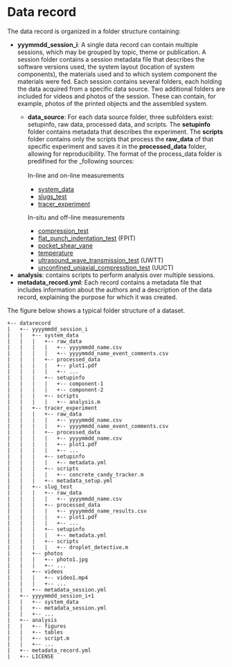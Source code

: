 # Data record 

The data record is organized in a folder structure containing: 
- **yyymmdd_session_i**: A single data record can contain multiple sessions, which may be grouped by topic, theme or publication. A session folder contains a session metadata file that describes the software versions used, the system layout (location of system components), the materials used and to which system component the materials were fed. Each session contains several folders, each holding the data acquired from a specific data source. Two additional folders are included for videos and photos of the session. These can contain, for example, photos of the printed objects and the assembled system.
  - **data_source**: For each data source folder, three subfolders exist: setupinfo, raw data, processed data, and scripts. The **setupinfo** folder contains metadata that describes the experiment. The **scripts** folder contains only the scripts that process the **raw_data** of that specific experiment and saves it in the **processed_data** folder, allowing for reproducibility. The format of the process_data folder is predifined for the _following sources:
    
    In-line and on-line measurements　    
      - [system_data](inline_online_measurements/system_data.md)
      - [slugs_test](inline_online_measurements/slugs_test.md)
      - [tracer_experiment](inline_online_measurements/tracer_experiment.md)
        
    In-situ and off-line measurements
      - [compression_test](insitu_offline_measurements/compression_test.md)
      - [flat_punch_indentation_test](insitu_offline_measurements/flat_punch_indentation_test.md) (FPIT)
      - [pocket_shear_vane](insitu_offline_measurements/pocket_shear_vane_test.md)
      - [temperature](insitu_offline_measurements/temperature.md)
      - [ultrasound_wave_transmission_test](insitu_offline_measurements/ultrasonic_wave_transmission_test.md) (UWTT)
      - [unconfined_uniaxial_compresstion_test](insitu_offline_measurements/unconfined_uniaxial_compression_test.md) (UUCT)
- **analysis**: contains scripts to perform analysis over multiple sessions.
- **metadata_record.yml**: Each record contains a metadata file that includes information about the authors and a description of the data record, explaining the purpose for which it was created.

The figure below shows a typical folder structure of a dataset.

```
+-- datarecord
|   +-- yyyymmdd_session_i
|   |   +-- system_data
|   |   |   +-- raw_data
|   |   |   |   +-- yyyymmdd_name.csv
|   |   |   |   +-- yyyymmdd_name_event_comments.csv
|   |   |   +-- processed_data
|   |   |   |   +-- plot1.pdf
|   |   |   |   +-- ...
|   |   |   +-- setupinfo
|   |   |   |   +-- component-1
|   |   |   |   +-- component-2
|   |   |   +-- scripts
|   |   |   |   +-- analysis.m
|   |   +-- tracer_experiment
|   |   |   +-- raw_data
|   |   |   |   +-- yyyymmdd_name.csv
|   |   |   |   +-- yyyymmdd_name_event_comments.csv
|   |   |   +-- processed_data
|   |   |   |   +-- yyyymmdd_name.csv
|   |   |   |   +-- plot1.pdf
|   |   |   |   +-- ...
|   |   |   +-- setupinfo
|   |   |   |   +-- metadata.yml
|   |   |   +-- scripts
|   |   |   |   +-- concrete_candy_tracker.m
|   |   |   +-- metadata_setup.yml
|   |   +-- slug_test
|   |   |   +-- raw_data
|   |   |   |   +-- yyyymmdd_name.csv
|   |   |   +-- processed_data
|   |   |   |   +-- yyyymmdd_name_results.csv
|   |   |   |   +-- plot1.pdf
|   |   |   |   +-- ...
|   |   |   +-- setupinfo
|   |   |   |   +-- metadata.yml
|   |   |   +-- scripts
|   |   |   |   +-- droplet_detective.m
|   |   +-- photos
|   |   |   +-- photo1.jpg
|   |   |   +-- ...
|   |   +-- videos
|   |   |   +-- video1.mp4
|   |   |   +-- ...    
|   |   +-- metadata_session.yml
|   +-- yyyymmdd_session_i+1
|   |   +-- system_data
|   |   +-- metadata_session.yml
|   |   +-- ...
|   +-- analysis
|   |   +-- figures
|   |   +-- tables
|   |   +-- script.m
|   |   +-- ...
|   +-- metadata_record.yml
|   +-- LICENSE
```

